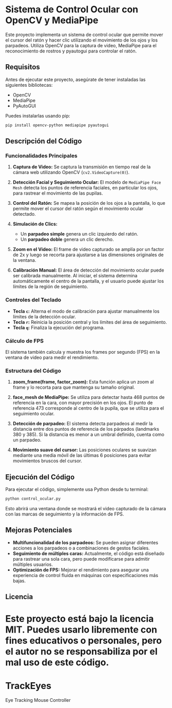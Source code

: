 # Sistema de Control Ocular con OpenCV y MediaPipe

Este proyecto implementa un sistema de control ocular que permite mover el cursor del ratón y hacer clic utilizando el movimiento de los ojos y los parpadeos. Utiliza OpenCV para la captura de video, MediaPipe para el reconocimiento de rostros y pyautogui para controlar el ratón.

## Requisitos

Antes de ejecutar este proyecto, asegúrate de tener instaladas las siguientes bibliotecas:

- OpenCV
- MediaPipe
- PyAutoGUI

Puedes instalarlas usando pip:

```bash
pip install opencv-python mediapipe pyautogui
```

## Descripción del Código

### Funcionalidades Principales

1. **Captura de Video:**
   Se captura la transmisión en tiempo real de la cámara web utilizando OpenCV (`cv2.VideoCapture(0)`).

2. **Detección Facial y Seguimiento Ocular:**
   El modelo de `MediaPipe Face Mesh` detecta los puntos de referencia faciales, en particular los ojos, para rastrear el movimiento de las pupilas.

3. **Control del Ratón:**
   Se mapea la posición de los ojos a la pantalla, lo que permite mover el cursor del ratón según el movimiento ocular detectado.

4. **Simulación de Clics:**
   - Un **parpadeo simple** genera un clic izquierdo del ratón.
   - Un **parpadeo doble** genera un clic derecho.

5. **Zoom en el Video:**
   El frame de video capturado se amplía por un factor de 2x y luego se recorta para ajustarse a las dimensiones originales de la ventana.

6. **Calibración Manual:**
   El área de detección del movimiento ocular puede ser calibrada manualmente. Al iniciar, el sistema determina automáticamente el centro de la pantalla, y el usuario puede ajustar los límites de la región de seguimiento.

### Controles del Teclado

- **Tecla `c`:** Alterna el modo de calibración para ajustar manualmente los límites de la detección ocular.
- **Tecla `r`:** Reinicia la posición central y los límites del área de seguimiento.
- **Tecla `q`:** Finaliza la ejecución del programa.

### Cálculo de FPS

El sistema también calcula y muestra los frames por segundo (FPS) en la ventana de video para medir el rendimiento.

### Estructura del Código

1. **zoom_frame(frame, factor_zoom):** Esta función aplica un zoom al frame y lo recorta para que mantenga su tamaño original.
   
2. **face_mesh de MediaPipe:** Se utiliza para detectar hasta 468 puntos de referencia en la cara, con mayor precisión en los ojos. El punto de referencia 473 corresponde al centro de la pupila, que se utiliza para el seguimiento ocular.

3. **Detección de parpadeo:** El sistema detecta parpadeos al medir la distancia entre dos puntos de referencia de los párpados (landmarks 380 y 385). Si la distancia es menor a un umbral definido, cuenta como un parpadeo.

4. **Movimiento suave del cursor:** Las posiciones oculares se suavizan mediante una media móvil de las últimas 6 posiciones para evitar movimientos bruscos del cursor.

## Ejecución del Código

Para ejecutar el código, simplemente usa Python desde tu terminal:

```bash
python control_ocular.py
```

Esto abrirá una ventana donde se mostrará el video capturado de la cámara con las marcas de seguimiento y la información de FPS.

## Mejoras Potenciales

- **Multifuncionalidad de los parpadeos:** Se pueden asignar diferentes acciones a los parpadeos o a combinaciones de gestos faciales.
- **Seguimiento de múltiples caras:** Actualmente, el código está diseñado para rastrear una sola cara, pero puede modificarse para admitir múltiples usuarios.
- **Optimización de FPS:** Mejorar el rendimiento para asegurar una experiencia de control fluida en máquinas con especificaciones más bajas.

## Licencia

Este proyecto está bajo la licencia MIT. Puedes usarlo libremente con fines educativos o personales, pero el autor no se responsabiliza por el mal uso de este código.
=======
# TrackEyes
Eye Tracking Mouse Controller

